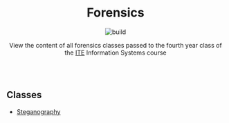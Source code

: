 <div align="center">

# Forensics

![build](https://img.shields.io/badge/build-progress-orange)

View the content of all forensics classes passed to the fourth year class of the [ITE](https://www.ite.edu.br) Information Systems course

<br />
<br />

</div>

## Classes

- [Steganography](steganography.md)

